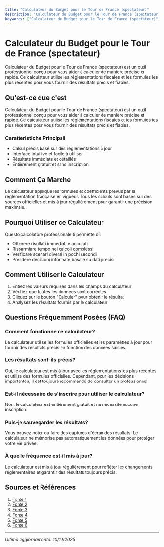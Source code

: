 ```yaml
---
title: "Calculateur du Budget pour le Tour de France (spectateur)"
description: "Calculateur du Budget pour le Tour de France (spectateur) est un outil professionnel conçu pour vous aider à calculer de manière précise et rapide. Ce calculateur utilise les réglementations fiscales et les formules les plus récentes pour vous fournir des résultats précis et fiables."
keywords: ["Calculateur du Budget pour le Tour de France (spectateur)", "calcolatore", "calcolo online"]
---
```


# Calculateur du Budget pour le Tour de France (spectateur)

Calculateur du Budget pour le Tour de France (spectateur) est un outil professionnel conçu pour vous aider à calculer de manière précise et rapide. Ce calculateur utilise les réglementations fiscales et les formules les plus récentes pour vous fournir des résultats précis et fiables.

## Qu'est-ce que c'est

Calculateur du Budget pour le Tour de France (spectateur) est un outil professionnel conçu pour vous aider à calculer de manière précise et rapide. Ce calculateur utilise les réglementations fiscales et les formules les plus récentes pour vous fournir des résultats précis et fiables.

### Caratteristiche Principali

- Calcul précis basé sur des réglementations à jour
- Interface intuitive et facile à utiliser
- Résultats immédiats et détaillés
- Entièrement gratuit et sans inscription

## Comment Ça Marche

Le calculateur applique les formules et coefficients prévus par la réglementation française en vigueur. Tous les calculs sont basés sur des sources officielles et mis à jour régulièrement pour garantir une précision maximale.

## Pourquoi Utiliser ce Calculateur

Questo calcolatore professionale ti permette di:

- Ottenere risultati immediati e accurati
- Risparmiare tempo nei calcoli complessi
- Verificare scenari diversi in pochi secondi
- Prendere decisioni informate basate su dati precisi

## Comment Utiliser le Calculateur

1. Entrez les valeurs requises dans les champs du calculateur
2. Vérifiez que toutes les données sont correctes
3. Cliquez sur le bouton "Calculer" pour obtenir le résultat
4. Analysez les résultats fournis par le calculateur

## Questions Fréquemment Posées (FAQ)

### Comment fonctionne ce calculateur?

Le calculateur utilise les formules officielles et les paramètres à jour pour fournir des résultats précis en fonction des données saisies.

### Les résultats sont-ils précis?

Oui, le calculateur est mis à jour avec les réglementations les plus récentes et utilise des formules officielles. Cependant, pour les décisions importantes, il est toujours recommandé de consulter un professionnel.

### Est-il nécessaire de s'inscrire pour utiliser le calculateur?

Non, le calculateur est entièrement gratuit et ne nécessite aucune inscription.

### Puis-je sauvegarder les résultats?

Vous pouvez noter ou faire des captures d'écran des résultats. Le calculateur ne mémorise pas automatiquement les données pour protéger votre vie privée.

### À quelle fréquence est-il mis à jour?

Le calculateur est mis à jour régulièrement pour refléter les changements réglementaires et garantir des résultats toujours précis.

## Sources et Références

1. [Fonte 1](https://france3-regions.franceinfo.fr/pays-de-la-loire/mayenne/laval/tour-de-france-2025-combien-coute-et-combien-rapporte-le-passage-de-la-grande-boucle-aux-communes-3185904.html)
2. [Fonte 2](https://www.ouest-france.fr/tour-de-france/budget-affluence-logistique-lampleur-du-passage-du-tour-de-france-a-bayeux-en-cinq-chiffres-f6f3a37c-5b4d-11f0-8b05-6b82fd3c3480)
3. [Fonte 3](https://decidonsensemble.tours.fr/rails/active_storage/blobs/eyJfcmFpbHMiOnsibWVzc2FnZSI6IkJBaHBBcFlDIiwiZXhwIjpudWxsLCJwdXIiOiJibG9iX2lkIn19--3aae69f41915ab4d4baa9096228f858337294f58/Fiche_budget.pdf)
4. [Fonte 4](https://fr.finance.yahoo.com/actualites/tour-france-2025-budget-pharaonique-181319230.html)
5. [Fonte 5](https://leblogducycliste.fr/organiser-une-course-cycliste-budget-securite-et-demarches-administratives-a-accomplir/)
6. [Fonte 6](https://www.lafinancepourtous.com/2025/07/03/tour-de-france-2025-combien-gagnent-les-coureurs-cyclistes/)

---

*Ultimo aggiornamento: 10/10/2025*
